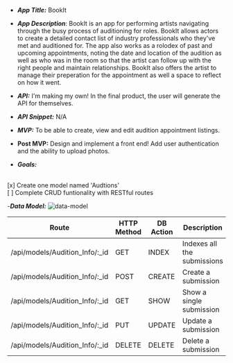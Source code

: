 - **_App Title:_** BookIt

- **_App Description_**: BookIt is an app for performing artists navigating through the busy process of auditioning for roles. BookIt allows actors to create a detailed contact list of industry professionals who they've met and auditioned for. The app also works as a rolodex of past and upcoming appointments, noting the date and location of the audition as well as who was in the room so that the artist can follow up with the right people and maintain relationships. BookIt also offers the artist to manage their preperation for the appointment as well a space to reflect on how it went.

- **_API:_** I'm making my own! In the final product, the user will generate the API for themselves.

- **_API Snippet:_** N/A

- **_MVP:_** To be able to create, view and edit audition appointment listings.

- **Post MVP:** Design and implement a front end! Add user authentication and the ability to upload photos.

- **_Goals:_**
<br>
[x] Create one model named 'Audtions'
<br>
[ ] Complete CRUD funtionality with RESTful routes

-**_Data Model:_**
![data-model](https://github.com/richardsaudek/Booked.it1/blob/046c00cc8e7a508a5b381a0f9c8a87718730de91/project2%20wire.png)

| Route  |  HTTP Method | DB Action  | Description  |
|---|---|---|---|
| /api/models/Audition_Info/:_id | GET  | INDEX  | Indexes all the submissions  |
| /api/models/Audition_Info/:_id | POST | CREATE  | Create a submission  |
| /api/models/Audition_Info/:_id | GET  | SHOW  | Show a single submission  |
| /api/models/Audition_Info/:_id | PUT  | UPDATE  | Update a submission  |
| /api/models/Audition_Info/:_id | DELETE | DELETE  | Delete a submission  |
